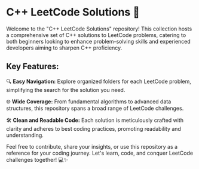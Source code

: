 # C++ LeetCode Solutions 🚀

Welcome to the "C++ LeetCode Solutions" repository! This collection hosts a comprehensive set of C++ solutions to LeetCode problems, catering to both beginners looking to enhance problem-solving skills and experienced developers aiming to sharpen C++ proficiency.

## Key Features:

🔍 **Easy Navigation:** Explore organized folders for each LeetCode problem, simplifying the search for the solution you need.

🌐 **Wide Coverage:** From fundamental algorithms to advanced data structures, this repository spans a broad range of LeetCode challenges.

🛠️ **Clean and Readable Code:** Each solution is meticulously crafted with clarity and adheres to best coding practices, promoting readability and understanding.

Feel free to contribute, share your insights, or use this repository as a reference for your coding journey. Let's learn, code, and conquer LeetCode challenges together! 💻✨
